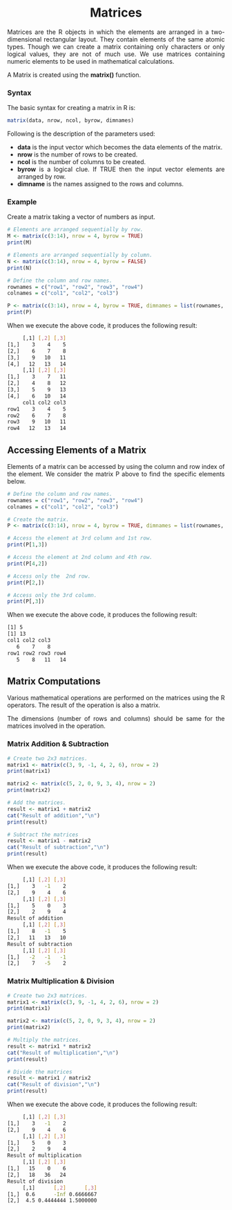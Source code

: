 <div align='justify'>

# <div align='center'>Matrices</div>

Matrices are the R objects in which the elements are arranged in a two-dimensional rectangular layout. They contain elements of the same atomic types. Though we can create a matrix containing only characters or only logical values, they are not of much use. We use matrices containing numeric elements to be used in mathematical calculations.

A Matrix is created using the __matrix()__ function.

### Syntax

The basic syntax for creating a matrix in R is:

```r
matrix(data, nrow, ncol, byrow, dimnames)
```

Following is the description of the parameters used:

- __data__ is the input vector which becomes the data elements of the matrix.
- __nrow__ is the number of rows to be created.
- __ncol__ is the number of columns to be created.
- __byrow__ is a logical clue. If TRUE then the input vector elements are arranged by row.
- __dimname__ is the names assigned to the rows and columns.

### Example

Create a matrix taking a vector of numbers as input.

```r
# Elements are arranged sequentially by row.
M <- matrix(c(3:14), nrow = 4, byrow = TRUE)
print(M)

# Elements are arranged sequentially by column.
N <- matrix(c(3:14), nrow = 4, byrow = FALSE)
print(N)

# Define the column and row names.
rownames = c("row1", "row2", "row3", "row4")
colnames = c("col1", "col2", "col3")

P <- matrix(c(3:14), nrow = 4, byrow = TRUE, dimnames = list(rownames, colnames))
print(P)
```

When we execute the above code, it produces the following result:

```bash
     [,1] [,2] [,3]
[1,]    3    4    5
[2,]    6    7    8
[3,]    9   10   11
[4,]   12   13   14
     [,1] [,2] [,3]
[1,]    3    7   11
[2,]    4    8   12
[3,]    5    9   13
[4,]    6   10   14
     col1 col2 col3
row1    3    4    5
row2    6    7    8
row3    9   10   11
row4   12   13   14
```

## Accessing Elements of a Matrix

Elements of a matrix can be accessed by using the column and row index of the element. We consider the matrix P above to find the specific elements below.

```r
# Define the column and row names.
rownames = c("row1", "row2", "row3", "row4")
colnames = c("col1", "col2", "col3")

# Create the matrix.
P <- matrix(c(3:14), nrow = 4, byrow = TRUE, dimnames = list(rownames, colnames))

# Access the element at 3rd column and 1st row.
print(P[1,3])

# Access the element at 2nd column and 4th row.
print(P[4,2])

# Access only the  2nd row.
print(P[2,])

# Access only the 3rd column.
print(P[,3])
```

When we execute the above code, it produces the following result:

```bash
[1] 5
[1] 13
col1 col2 col3 
   6    7    8 
row1 row2 row3 row4 
   5    8   11   14
```

## Matrix Computations

Various mathematical operations are performed on the matrices using the R operators. The result of the operation is also a matrix.

The dimensions (number of rows and columns) should be same for the matrices involved in the operation.

### Matrix Addition & Subtraction

```r
# Create two 2x3 matrices.
matrix1 <- matrix(c(3, 9, -1, 4, 2, 6), nrow = 2)
print(matrix1)

matrix2 <- matrix(c(5, 2, 0, 9, 3, 4), nrow = 2)
print(matrix2)

# Add the matrices.
result <- matrix1 + matrix2
cat("Result of addition","\n")
print(result)

# Subtract the matrices
result <- matrix1 - matrix2
cat("Result of subtraction","\n")
print(result)
```

When we execute the above code, it produces the following result:

```bash
     [,1] [,2] [,3]
[1,]    3   -1    2
[2,]    9    4    6
     [,1] [,2] [,3]
[1,]    5    0    3
[2,]    2    9    4
Result of addition 
     [,1] [,2] [,3]
[1,]    8   -1    5
[2,]   11   13   10
Result of subtraction 
     [,1] [,2] [,3]
[1,]   -2   -1   -1
[2,]    7   -5    2
```

### Matrix Multiplication & Division

```r
# Create two 2x3 matrices.
matrix1 <- matrix(c(3, 9, -1, 4, 2, 6), nrow = 2)
print(matrix1)

matrix2 <- matrix(c(5, 2, 0, 9, 3, 4), nrow = 2)
print(matrix2)

# Multiply the matrices.
result <- matrix1 * matrix2
cat("Result of multiplication","\n")
print(result)

# Divide the matrices
result <- matrix1 / matrix2
cat("Result of division","\n")
print(result)
```

When we execute the above code, it produces the following result:

```bash
     [,1] [,2] [,3]
[1,]    3   -1    2
[2,]    9    4    6
     [,1] [,2] [,3]
[1,]    5    0    3
[2,]    2    9    4
Result of multiplication 
     [,1] [,2] [,3]
[1,]   15    0    6
[2,]   18   36   24
Result of division 
     [,1]      [,2]      [,3]
[1,]  0.6      -Inf 0.6666667
[2,]  4.5 0.4444444 1.5000000
```

</div>
